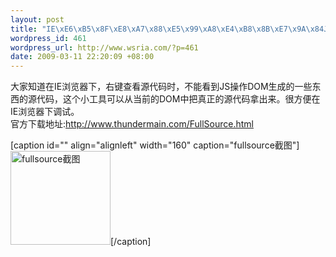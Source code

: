 ```yaml
--- 
layout: post
title: "IE\xE6\xB5\x8F\xE8\xA7\x88\xE5\x99\xA8\xE4\xB8\x8B\xE7\x9A\x84JS\xE5\xAE\x9E\xE7\x94\xA8\xE8\xB0\x83\xE8\xAF\x95\xE5\xB0\x8F\xE5\xB7\xA5\xE5\x85\xB7\xE2\x80\x94\xE2\x80\x94fullsource(2K)"
wordpress_id: 461
wordpress_url: http://www.wsria.com/?p=461
date: 2009-03-11 22:20:09 +08:00
---
```

<div>大家知道在IE浏览器下，右键查看源代码时，不能看到JS操作DOM生成的一些东西的源代码，这个小工具可以从当前的DOM中把真正的源代码拿出来。很方便在IE浏览器下调试。</div>
<div>官方下载地址:<a href="http://www.thundermain.com/FullSource.html" target="_blank">http://www.thundermain.com/FullSource.html</a></div>
<div>

[caption id="" align="alignleft" width="160" caption="fullsource截图"]<img title="fullsource截图" src="http://www.thundermain.com/MenuExt.png" alt="fullsource截图" width="160" height="150" />[/caption]

</div>
